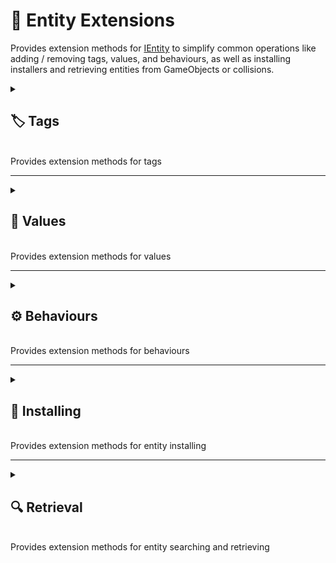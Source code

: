 # 🧩 Entity Extensions

Provides extension methods for [IEntity](IEntity.md) to simplify common operations like adding / removing tags, values,
and behaviours, as well as installing installers and retrieving entities from GameObjects or collisions.


<details>
  <summary>
    <h2 id="-tags"> 🏷️ Tags</h2>
    <br> Provides extension methods for tags
  </summary>

#### `AddTag(string)`

```csharp
public static bool AddTag(this IEntity entity, string key)
```

- **Description:** Adds a tag to the entity by name.
- **Parameter:** `key` – The name of the tag to add.
- **Returns:** `true` if the tag was successfully added; otherwise, `false`.

#### `AddTag(string, out int)`

```csharp
public static bool AddTag(this IEntity entity, string key, out int id)
```

- **Description:** Adds a tag to the entity and returns its numeric ID.
- **Parameter:** `key` – The name of the tag to add.
- **Output:** `id` – The numeric ID assigned to the tag.
- **Returns:** `true` if the tag was successfully added; otherwise, `false`.

#### `AddTags(IEnumerable<int>)`

```csharp
public static void AddTags(this IEntity entity, IEnumerable<int> tags)
```

- **Description:** Adds multiple tags to the entity.
- **Parameter:** `tags` – Collection of numeric tag IDs to add.

#### `AddTags(IEnumerable<string>)`

```csharp
public static void AddTags(this IEntity entity, IEnumerable<string> tags)
```

- **Description:** Adds multiple tags to the entity by string identifiers.
- **Parameter:** `tags` – Collection of tag names to add.

#### `DelTag(string)`

```csharp
public static bool DelTag(this IEntity entity, string tag)
```

- **Description:** Removes a tag from the entity.
- **Parameter:** `tag` – The name of the tag to remove.
- **Returns:** `true` if the tag was successfully removed; otherwise, `false`.

#### `HasTag(string)`

```csharp
public static bool HasTag(this IEntity entity, string key)
```

- **Description:** Checks if the entity has the specified tag.
- **Parameter:** `key` – The name of the tag to check.
- **Returns:** `true` if the entity has the tag; otherwise, `false`.

#### `HasAllTags(params int[])`

```csharp
public static bool HasAllTags(this IEntity entity, params int[] tags)
```

- **Description:** Checks if the entity contains all the specified numeric tags.
- **Parameter:** `tags` – Array of numeric tag IDs.
- **Returns:** `true` if the entity has all the tags; otherwise, `false`.

#### `HasAllTags(params string[])`

```csharp
public static bool HasAllTags(this IEntity entity, params string[] tags)
```

- **Description:** Checks if the entity has all the specified tags by name.
- **Parameter:** `tags` – Array of tag names.
- **Returns:** `true` if the entity has all the tags; otherwise, `false`.

#### `HasAnyTag(params string[])`

```csharp
public static bool HasAnyTag(this IEntity entity, params string[] tags)
```

- **Description:** Checks if the entity has any of the specified tags by name.
- **Parameter:** `tags` – Array of tag names.
- **Returns:** `true` if the entity has at least one of the tags; otherwise, `false`.

#### `HasAnyTag(params int[])`

```csharp
public static bool HasAnyTag(this IEntity entity, params int[] tags)
```

- **Description:** Checks if the entity contains any of the specified numeric tags.
- **Parameter:** `tags` – Array of numeric tag IDs.
- **Returns:** `true` if the entity has at least one of the tags; otherwise, `false`.

</details>

---

<details>
  <summary>
    <h2 id="-values"> 🔑️ Values</h2>
    <br> Provides extension methods for values
  </summary>

#### `AddValue(string, object)`

```csharp
public static void AddValue(this IEntity entity, string key, object value)
```

- **Description:** Adds a value to the entity.
- **Parameters:**
    - `key` – The name of the value.
    - `value` – The value to add.

#### `AddValue(string, object, out int)`

```csharp
public static void AddValue(this IEntity entity, string key, object value, out int id)
```

- **Description:** Adds a value to the entity and returns the corresponding ID.
- **Parameters:**
    - `key` – The name of the value.
    - `value` – The value to add.
- **Output:** `id` – The numeric ID assigned to the key.

#### `AddValue<T>(string, T)`

```csharp
public static void AddValue<T>(this IEntity entity, string key, T value) where T : struct
```

- **Description:** Adds a strongly-typed value to the entity.
- **Parameters:**
    - `key` – The name of the value.
    - `value` – The strongly-typed value to add.

#### `AddValue<T>(string, T, out int)`

```csharp
public static void AddValue<T>(this IEntity entity, string key, T value, out int id) where T : struct
```

- **Description:** Adds a strongly-typed value and retrieves its ID.
- **Parameters:**
    - `key` – The name of the value.
    - `value` – The strongly-typed value to add.
- **Output:** `id` – The numeric ID assigned to the key.

#### `AddValues(IEnumerable<KeyValuePair<int, object>>)`

```csharp
public static void AddValues(this IEntity entity, IEnumerable<KeyValuePair<int, object>> values)
```

- **Description:** Adds multiple values to the entity.
- **Parameter:** `values` – Collection of key-value pairs (numeric keys) to add.

#### `AddValues(IEnumerable<KeyValuePair<string, object>>)`

```csharp
public static void AddValues(this IEntity entity, IEnumerable<KeyValuePair<string, object>> values)
```

- **Description:** Adds multiple values to the entity using string keys.
- **Parameter:** `values` – Collection of key-value pairs (string keys) to add.

#### `DelValue(string)`

```csharp
public static bool DelValue(this IEntity entity, string key)
```

- **Description:** Removes a value from the entity.
- **Parameter:** `key` – The name of the value to remove.
- **Returns:** `true` if the value was removed; otherwise, `false`.

#### `GetValue<T>(string)`

```csharp
public static T GetValue<T>(this IEntity entity, string key)
```

- **Description:** Retrieves a value of type `T` associated with the given key.
- **Parameter:** `key` – The name of the value.
- **Returns:** The value of type `T`.

#### `TryGetValue<T>(string, out T)`

```csharp
public static bool TryGetValue<T>(this IEntity entity, string key, out T value)
```

- **Description:** Tries to retrieve a value of type `T` associated with the given key.
- **Parameter:** `key` – The name of the value.
- **Output:** `value` – The retrieved value if successful.
- **Returns:** `true` if the value exists and was retrieved; otherwise, `false`.

#### `SetValue(string, object)`

```csharp
public static void SetValue(this IEntity entity, string key, object value)
```

- **Description:** Sets a value in the entity.
- **Parameters:**
    - `key` – The name of the value.
    - `value` – The value to set.

#### `SetValue<T>(string, T)`

```csharp
public static void SetValue<T>(this IEntity entity, string key, T value) where T : struct
```

- **Description:** Sets a strongly-typed value in the entity.
- **Parameters:**
    - `key` – The name of the value.
    - `value` – The strongly-typed value to set.

#### `HasValue(string)`

```csharp
public static bool HasValue(this IEntity entity, string key)
```

- **Description:** Checks if the entity has a value with the given key.
- **Parameter:** `key` – The name of the value.
- **Returns:** `true` if the value exists; otherwise, `false`.

#### `DisposeValues()`

```csharp
public static void DisposeValues(this IEntity entity)
```

- **Description:** Disposes all disposable values stored in the entity.

</details>

---

<details>
  <summary>
    <h2 id="-behaviours"> ⚙️ Behaviours</h2>
    <br> Provides extension methods for behaviours
  </summary>

#### `AddBehaviour<T>()`

```csharp
public static void AddBehaviour<T>(this IEntity entity) where T : IEntityBehaviour, new()
```

- **Description:** Adds a behaviour of the specified type to the entity.
- **Type Parameter:** `T` – The type of behaviour to add, must implement `IEntityBehaviour` and have a parameterless
  constructor.

#### `AddBehaviours(IEntityBehaviour[], int, int)`

```csharp
public static void AddBehaviours(this IEntity entity, IEntityBehaviour[] behaviours, int startIndex, int count)
```

- **Description:** Adds a subset of behaviours from an array to the specified entity.
- **Parameter:** `behaviours` – An array of behaviours to add. Can be `null`, in which case nothing is added.
- **Parameter:** `startIndex` – The starting index in the `behaviours` array.
- **Parameter:** `count` – The number of behaviours to add from `startIndex`.
- **Remarks:** Behaviours are added in order from `startIndex` up to `startIndex + count`.

#### `AddBehaviours(IEnumerable<IEntityBehaviour>)`

```csharp
public static void AddBehaviours(this IEntity entity, IEnumerable<IEntityBehaviour> behaviours)
```

- **Description:** Adds multiple behaviours to the entity.
- **Parameter:** `behaviours` – A collection of behaviours to add. Can be `null`, in which case nothing is added.

#### `DelBehaviours(IEnumerable<IEntityBehaviour>)`

```csharp
public static void DelBehaviours(this IEntity entity, IEnumerable<IEntityBehaviour> behaviours)
```

- **Description:** Removes multiple behaviours from the entity.
- **Parameter:** `behaviours` – A collection of behaviours to remove. Can be `null`, in which case nothing is removed.

#### `DelBehaviours(IEntityBehaviour[], int, int)`

```csharp
public static void DelBehaviours(this IEntity entity, IEntityBehaviour[] behaviours, int startIndex, int count)
```

- **Description:** Removes a subset of behaviours from an array in the entity.
- **Parameter:** `behaviours` – An array of behaviours to remove. Can be `null`, in which case nothing is removed.
- **Parameter:** `startIndex` – The starting index in the `behaviours` array.
- **Parameter:** `count` – The number of behaviours to remove from `startIndex`.

</details>

---

<details>
  <summary>
    <h2 id="-installing"> 🔧 Installing</h2>
    <br> Provides extension methods for entity installing
  </summary>

#### `Install(IEntityInstaller)`

```csharp
public static IEntity Install(this IEntity entity, IEntityInstaller installer)
```

- **Description:** Installs logic from a single `IEntityInstaller` into the specified entity.
- **Parameters:**
    - `entity` – The entity to install the logic into.
    - `installer` – The installer that provides logic to install.
- **Returns:** The same `entity` after installation (supports chaining).
- **Remarks:** Delegates installation to the `IEntityInstaller.Install(IEntity)` method.

#### `Install(IEnumerable<IEntityInstaller>)`

```csharp
public static void Install(this IEntity entity, IEnumerable<IEntityInstaller> installers)
```

- **Description:** Installs logic from multiple `IEntityInstaller` instances into the specified entity.
- **Parameters:**
    - `entity` – The entity to install the logic into.
    - `installers` – Collection of installers. Can be `null`, in which case nothing is installed.
- **Remarks:** Each installer in `installers` will invoke its `Install(IEntity)` method.

#### `InstallFromScene(Scene, bool)`

```csharp
public static void InstallFromScene(this IEntity entity, Scene scene, bool includeInactive = true)
```

- **Description:** Installs logic from all `SceneEntityInstaller` components found in the specified scene.
- **Parameters:**
    - `entity` – The entity to install the logic into.
    - `scene` – The scene in which to search for installers.
    - `includeInactive` – If `true`, installers on inactive GameObjects are included; otherwise only active
      installers are considered.
- **Remarks:** Iterates over all root GameObjects in the scene and applies each found `SceneEntityInstaller` to the
  entity.

#### `InstallFromScene<T>(Scene, bool)`

```csharp
public static void InstallFromScene<T>(this T entity, Scene scene, bool includeInactive = true)
    where T : class, IEntity
```

- **Description:** Installs logic from all `SceneEntityInstaller<T>` components found in the specified scene for a
  generic entity type.
- **Type Parameter:** `T` – The entity type that implements `IEntity`.
- **Parameters:**
    - `entity` – The entity to install the logic into.
    - `scene` – The scene in which to search for installers.
    - `includeInactive` – If `true`, installers on inactive GameObjects are included; otherwise only active
      installers are considered.
- **Remarks:** Iterates over all root GameObjects in the scene and applies each found `SceneEntityInstaller<T>` to the
  entity. Useful for generic entities or strongly-typed scenarios.

</details>

---

<details>
  <summary>
    <h2 id="-retrieval"> 🔍 Retrieval</h2>
    <br> Provides extension methods for entity searching and retrieving 
  </summary>

#### `TryGetEntity(GameObject, out IEntity)`

```csharp
public static bool TryGetEntity(this GameObject gameObject, out IEntity entity)
```

- **Description:** Tries to retrieve the `IEntity` component from the specified GameObject.
- **Parameter:** `gameObject` – The GameObject to search.
- **Output:** `entity` – The retrieved IEntity component if found.
- **Returns:** `true` if an IEntity component was found; otherwise, `false`.

#### `TryGetEntity(Component, out IEntity)`

```csharp
public static bool TryGetEntity(this Component component, out IEntity entity)
```

- **Description:** Tries to retrieve the `IEntity` component from the specified Component.
- **Parameter:** `component` – The Component to search.
- **Output:** `entity` – The retrieved IEntity component if found.
- **Returns:** `true` if an IEntity component was found; otherwise, `false`.

#### `TryGetEntity(Collision2D, out IEntity)`

```csharp
public static bool TryGetEntity(this Collision2D collision2D, out IEntity entity)
```

- **Description:** Tries to retrieve the `IEntity` component from a 2D collision.
- **Parameter:** `collision2D` – The 2D collision object.
- **Output:** `entity` – The retrieved IEntity component if found.
- **Returns:** `true` if an IEntity component was found; otherwise, `false`.

#### `TryGetEntity(Collision, out IEntity)`

```csharp
public static bool TryGetEntity(this Collision collision, out IEntity entity)
```

- **Description:** Tries to retrieve the `IEntity` component from a 3D collision.
- **Parameter:** `collision` – The 3D collision object.
- **Output:** `entity` – The retrieved IEntity component if found.
- **Returns:** `true` if an IEntity component was found; otherwise, `false`.

#### `FindEntityInParent(GameObject, out IEntity)`

```csharp
public static bool FindEntityInParent(this GameObject gameObject, out IEntity entity)
```

- **Description:** Finds an `IEntity` in the parent hierarchy of the GameObject.
- **Parameter:** `gameObject` – The GameObject to search.
- **Output:** `entity` – The retrieved IEntity component if found.
- **Returns:** `true` if an IEntity component was found in the parent hierarchy; otherwise, `false`.

#### `FindEntityInParent(Component, out IEntity)`

```csharp
public static bool FindEntityInParent(this Component component, out IEntity entity)
```

- **Description:** Finds an `IEntity` in the parent hierarchy of the Component.
- **Parameter:** `component` – The Component to search.
- **Output:** `entity` – The retrieved IEntity component if found.
- **Returns:** `true` if an IEntity component was found in the parent hierarchy; otherwise, `false`.

#### `FindEntityInParent(Collision2D, out IEntity)`

```csharp
public static bool FindEntityInParent(this Collision2D collision2D, out IEntity entity)
```

- **Description:** Finds an `IEntity` in the parent hierarchy from a 2D collision.
- **Parameter:** `collision2D` – The 2D collision object.
- **Output:** `entity` – The retrieved IEntity component if found.
- **Returns:** `true` if an IEntity component was found in the parent hierarchy; otherwise, `false`.

#### `FindEntityInParent(Collision, out IEntity)`

```csharp
public static bool FindEntityInParent(this Collision collision, out IEntity entity)
```

- **Description:** Finds an `IEntity` in the parent hierarchy from a 3D collision.
- **Parameter:** `collision` – The 3D collision object.
- **Output:** `entity` – The retrieved IEntity component if found.
- **Returns:** `true` if an IEntity component was found in the parent hierarchy; otherwise, `false`.

</details>